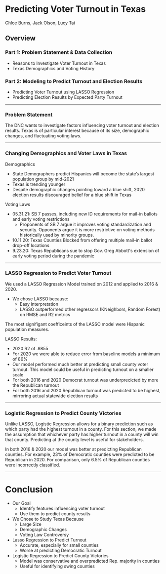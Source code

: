 # Predicting Voter Turnout in Texas

Chloe Burns, Jack Olson, Lucy Tai

## Overview

### Part 1: Problem Statement & Data Collection
- Reasons to Investigate Voter Turnout in Texas
- Texas Demographics and Voting History

### Part 2: Modeling to Predict Turnout and Election Results
- Predicting Voter Turnout using LASSO Regression
- Predicting Election Results by Expected Party Turnout

___

### Problem Statement

The DNC wants to investigate factors influencing voter turnout and election results. Texas is of particular interest because of its size, demographic changes, and fluctuating voting laws.

---

### Changing Demographics and Voter Laws in Texas

Demographics
- State Demographers predict Hispanics will become the state’s largest population group by mid-2021
- Texas is trending younger
- Despite demographic changes pointing toward a blue shift, 2020 election results discouraged belief for a blue shift in Texas

Voting Laws
- 05.31.21: SB 7 passes, including new ID requirements for mail-in ballots and early voting restrictions
  - Proponents of SB 7 argue it improves voting standardization and security. Opponents argue it is more restrictive on voting methods historically used by minority groups.
- 10.11.20: Texas Counties Blocked from offering multiple mail-in ballot drop-off locations
- 9.23.20: Texas Republicans sue to stop Gov. Greg Abbott's extension of early voting period during the pandemic 

---

### LASSO Regression to Predict Voter Turnout 

We used a LASSO Regression Model trained on 2012 and applied to 2016 & 2020.

- We chose LASSO because:
   - Easy interpretation
   - LASSO outperformed other regressors (KNeighbors, Random Forest) on RMSE and R2 metrics
   
The most signifigant coefficeints of the LASSO model were Hispanic population measures.

LASSO Results:
- 2020 R2 of .9855
- For 2020 we were able to reduce error from baseline models a minimum of 86%
- Our model performed much better at predicting small county voter turnout. This model could be useful in predicting turnout on a smaller scale
- For both 2016 and 2020 Democrat turnout was underprecicted by more the Republican turnout
- For both 2016 and 2020 Republican turnout was predicted to be highest, mirroring actual statewide election results

---

### Logistic Regression to Predict County Victories

Unlike LASSO, Logistic Regression allows for a binary prediction such as which party had the highest turnout in a county. For this section, we made the assumption that whichever party has higher turnout in a county will win that county. Predicting at the county level is useful for stakeholders.

In both 2016 & 2020 our model was better at predicting Republican counties. For example, 23% of Democratic counties were predicted to be Republican in 2020. For comparison, only 6.5% of Republican counties were incorrectly classified.

---

# Conclusion

- Our Goal
  - Identify features influencing voter turnout
  - Use them to predict county results
- We Chose to Study Texas Because
  - Large Size
  - Demographic Changes
  - Voting Law Controversy
- Lasso Regression to Predict Turnout
  - Accurate, especially for small counties
  - Worse at predicting Democratic Turnout
- Logistic Regression to Predict County Victories
  - Model was conservative and overpredicted Rep. majority in counties
  - Useful for identifying swing counties




  

 

  









